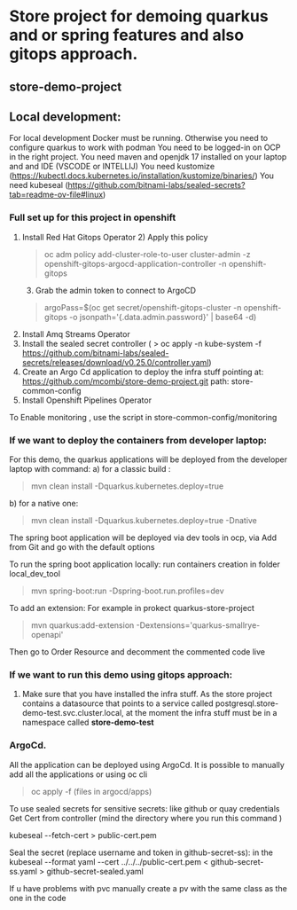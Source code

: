 # Store project for demoing quarkus and or spring features and also gitops approach.
## store-demo-project
 


## Local development:
For local development Docker must be running. Otherwise you need to configure quarkus to work with podman 
You need to be logged-in on OCP in the right project.
You need maven and openjdk 17 installed on your laptop and and IDE (VSCODE or INTELLIJ)
You need kustomize (https://kubectl.docs.kubernetes.io/installation/kustomize/binaries/)
You need kubeseal (https://github.com/bitnami-labs/sealed-secrets?tab=readme-ov-file#linux)

### Full set up for this project in openshift

1) Install Red Hat Gitops Operator
   2) Apply this policy
    > oc adm policy add-cluster-role-to-user cluster-admin -z openshift-gitops-argocd-application-controller -n openshift-gitops
   3) Grab the admin token to connect to ArgoCD
    > argoPass=$(oc get secret/openshift-gitops-cluster -n openshift-gitops -o jsonpath='{.data.admin\.password}' | base64 -d)
2) Install Amq Streams Operator
3) Install the sealed secret controller ( > oc apply -n kube-system -f https://github.com/bitnami-labs/sealed-secrets/releases/download/v0.25.0/controller.yaml)
3) Create an Argo Cd application to deploy the infra stuff pointing at: https://github.com/mcombi/store-demo-project.git path: store-common-config
4) Install Openshift Pipelines Operator

To Enable monitoring , use the script in store-common-config/monitoring

### If we want to deploy the containers from developer laptop:


For this demo, the quarkus applications will be deployed from the developer laptop with command:
 a) for a classic build : 
> mvn clean install -Dquarkus.kubernetes.deploy=true

 b) for a native one:
 > mvn clean install -Dquarkus.kubernetes.deploy=true -Dnative

The spring boot application will be deployed via dev tools in ocp, via Add from Git and go with the default options

To run the spring boot application locally:
run containers creation in folder local_dev_tool
> mvn spring-boot:run -Dspring-boot.run.profiles=dev


To add an extension:
For example in prokect quarkus-store-project
> mvn quarkus:add-extension -Dextensions='quarkus-smallrye-openapi'

Then go to Order Resource and decomment the commented code live


### If we want to run this demo using gitops approach:
1) Make sure that you have installed the infra stuff. As the store project contains a datasource that points 
to a service called postgresql.store-demo-test.svc.cluster.local, 
at the moment the infra stuff must be in a namespace called **store-demo-test**

### ArgoCd.
All the application can be deployed using ArgoCd. 
It is possible to manually add all the applications or using oc cli
> oc apply -f (files in argocd/apps)

To use sealed secrets for sensitive secrets: like github or quay credentials
Get Cert from controller (mind the directory where you run this command )

kubeseal --fetch-cert > public-cert.pem

Seal the secret (replace username and token in github-secret-ss):
in the
kubeseal --format yaml --cert ../../../public-cert.pem < github-secret-ss.yaml > github-secret-sealed.yaml

If u have problems with pvc manually create a pv with the same class as the one in the code
